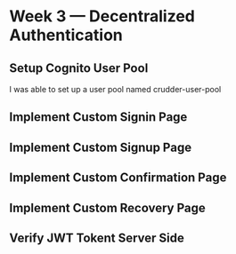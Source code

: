 # Week 3 — Decentralized Authentication

## Setup Cognito User Pool
I was able to set up a user pool named crudder-user-pool


## Implement Custom Signin Page

## Implement Custom Signup Page

## Implement Custom Confirmation Page

## Implement Custom Recovery Page

## Verify JWT Tokent Server Side

